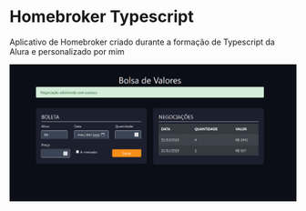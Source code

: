 # Homebroker Typescript
Aplicativo de Homebroker criado durante a formação de Typescript da Alura e personalizado por mim 

![Homebroker](https://github.com/joselinosantos/homebroker-typescript/blob/main/homebroker.png)
